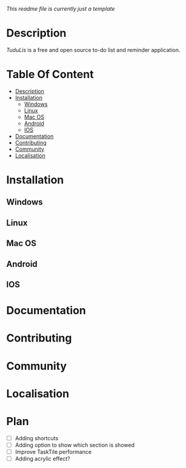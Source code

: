 *This readme file is currently just a template*

# Description
*TuduLis* is a free and open source to-do list and reminder application.

# Table Of Content
- [Description](#description)
- [Installation](#installation)
  - [Windows](#windows)
  - [Linux](#linux)
  - [Mac OS](#mac-os)
  - [Android](#android)
  - [IOS](#ios)
- [Documentation](#documentation)
- [Contributing](#contributing)
- [Community](#community)
- [Localisation](#localisation)

# Installation
## Windows
## Linux
## Mac OS
## Android
## IOS

# Documentation

# Contributing

# Community

# Localisation

# Plan
- [ ] Adding shortcuts
- [ ] Adding option to show which section is showed
- [ ] Improve TaskTile performance
- [ ] Adding acrylic effect?
